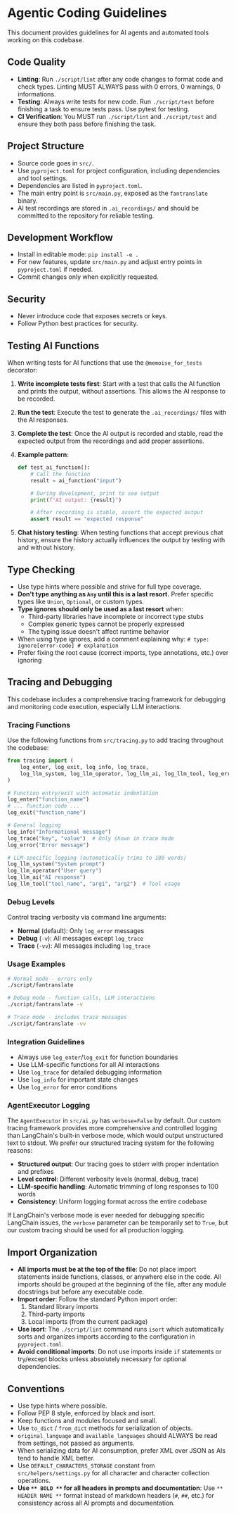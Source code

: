 # Agentic Coding Guidelines

This document provides guidelines for AI agents and automated tools working on this codebase.

## Code Quality

- **Linting**: Run `./script/lint` after any code changes to format code and check types. Linting MUST ALWAYS pass with 0 errors, 0 warnings, 0 informations.
- **Testing**: Always write tests for new code. Run `./script/test` before finishing a task to ensure tests pass. Use pytest for testing.
- **CI Verification**: You MUST run `./script/lint` and `./script/test` and ensure they both pass before finishing the task.

## Project Structure

- Source code goes in `src/`.
- Use `pyproject.toml` for project configuration, including dependencies and tool settings.
- Dependencies are listed in `pyproject.toml`.
- The main entry point is `src/main.py`, exposed as the `fantranslate` binary.
- AI test recordings are stored in `.ai_recordings/` and should be committed to the repository for reliable testing.

## Development Workflow

- Install in editable mode: `pip install -e .`
- For new features, update `src/main.py` and adjust entry points in `pyproject.toml` if needed.
- Commit changes only when explicitly requested.

## Security

- Never introduce code that exposes secrets or keys.
- Follow Python best practices for security.

## Testing AI Functions

When writing tests for AI functions that use the `@memoise_for_tests` decorator:

1. **Write incomplete tests first**: Start with a test that calls the AI function and prints the output, without assertions. This allows the AI response to be recorded.

2. **Run the test**: Execute the test to generate the `.ai_recordings/` files with the AI responses.

3. **Complete the test**: Once the AI output is recorded and stable, read the expected output from the recordings and add proper assertions.

4. **Example pattern**:
   ```python
   def test_ai_function():
       # Call the function
       result = ai_function("input")

       # During development, print to see output
       print(f"AI output: {result}")

       # After recording is stable, assert the expected output
       assert result == "expected response"
   ```

5. **Chat history testing**: When testing functions that accept previous chat history, ensure the history actually influences the output by testing with and without history.

## Type Checking

- Use type hints where possible and strive for full type coverage.
- **Don't type anything as `Any` until this is a last resort.** Prefer specific types like `Union`, `Optional`, or custom types.
- **Type ignores should only be used as a last resort** when:
  - Third-party libraries have incomplete or incorrect type stubs
  - Complex generic types cannot be properly expressed
  - The typing issue doesn't affect runtime behavior
- When using type ignores, add a comment explaining why: `# type: ignore[error-code] # explanation`
- Prefer fixing the root cause (correct imports, type annotations, etc.) over ignoring

## Tracing and Debugging

This codebase includes a comprehensive tracing framework for debugging and monitoring code execution, especially LLM interactions.

### Tracing Functions

Use the following functions from `src/tracing.py` to add tracing throughout the codebase:

```python
from tracing import (
    log_enter, log_exit, log_info, log_trace,
    log_llm_system, log_llm_operator, log_llm_ai, log_llm_tool, log_error
)

# Function entry/exit with automatic indentation
log_enter("function_name")
# ... function code ...
log_exit("function_name")

# General logging
log_info("Informational message")
log_trace("key", "value")  # Only shown in trace mode
log_error("Error message")

# LLM-specific logging (automatically trims to 100 words)
log_llm_system("System prompt")
log_llm_operator("User query")
log_llm_ai("AI response")
log_llm_tool("tool_name", "arg1", "arg2")  # Tool usage
```

### Debug Levels

Control tracing verbosity via command line arguments:

- **Normal** (default): Only `log_error` messages
- **Debug** (`-v`): All messages except `log_trace`
- **Trace** (`-vv`): All messages including `log_trace`

### Usage Examples

```bash
# Normal mode - errors only
./script/fantranslate

# Debug mode - function calls, LLM interactions
./script/fantranslate -v

# Trace mode - includes trace messages
./script/fantranslate -vv
```

### Integration Guidelines

- Always use `log_enter`/`log_exit` for function boundaries
- Use LLM-specific functions for all AI interactions
- Use `log_trace` for detailed debugging information
- Use `log_info` for important state changes
- Use `log_error` for error conditions

### AgentExecutor Logging

The `AgentExecutor` in `src/ai.py` has `verbose=False` by default. Our custom tracing framework provides more comprehensive and controlled logging than LangChain's built-in verbose mode, which would output unstructured text to stdout. We prefer our structured tracing system for the following reasons:

- **Structured output**: Our tracing goes to stderr with proper indentation and prefixes
- **Level control**: Different verbosity levels (normal, debug, trace)
- **LLM-specific handling**: Automatic trimming of long responses to 100 words
- **Consistency**: Uniform logging format across the entire codebase

If LangChain's verbose mode is ever needed for debugging specific LangChain issues, the `verbose` parameter can be temporarily set to `True`, but our custom tracing should be used for all production logging.

## Import Organization

- **All imports must be at the top of the file**: Do not place import statements inside functions, classes, or anywhere else in the code. All imports should be grouped at the beginning of the file, after any module docstrings but before any executable code.
- **Import order**: Follow the standard Python import order:
  1. Standard library imports
  2. Third-party imports
  3. Local imports (from the current package)
- **Use isort**: The `./script/lint` command runs `isort` which automatically sorts and organizes imports according to the configuration in `pyproject.toml`.
- **Avoid conditional imports**: Do not use imports inside `if` statements or try/except blocks unless absolutely necessary for optional dependencies.

## Conventions

- Use type hints where possible.
- Follow PEP 8 style, enforced by black and isort.
- Keep functions and modules focused and small.
- Use `to_dict` / `from_dict` methods for serialization of objects.
- `original_language` and `available_languages` should ALWAYS be read from settings, not passed as arguments.
- When serializing data for AI consumption, prefer XML over JSON as AIs tend to handle XML better.
- Use `DEFAULT_CHARACTERS_STORAGE` constant from `src/helpers/settings.py` for all character and character collection operations.
- **Use `** BOLD **` for all headers in prompts and documentation**: Use `** HEADER NAME **` format instead of markdown headers (`#`, `##`, etc.) for consistency across all AI prompts and documentation.